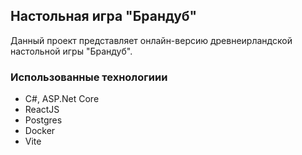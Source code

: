 ## Настольная игра "Брандуб"
Данный проект представляет онлайн-версию древнеирландской настольной игры "Брандуб".

### Использованные технологиии
- C#, ASP.Net Core
- ReactJS
- Postgres
- Docker
- Vite
